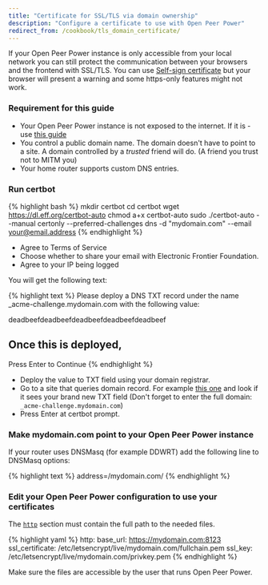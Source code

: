 ```yaml
---
title: "Certificate for SSL/TLS via domain ownership"
description: "Configure a certificate to use with Open Peer Power"
redirect_from: /cookbook/tls_domain_certificate/
---
```


If your Open Peer Power instance is only accessible from your local network you can still protect the communication between your browsers and the frontend with SSL/TLS. You can use [Self-sign certificate](/cookbook/tls_self_signed_certificate/) but your browser will present a warning and some https-only features might not work.

### Requirement for this guide

* Your Open Peer Power instance is not exposed to the internet. If it is - use [this guide]({{site_root}}/blog/2015/12/13/setup-encryption-using-lets-encrypt/)
* You control a public domain name. The domain doesn't have to point to a site. A domain controlled by a *trusted* friend will do. (A friend you trust not to MITM you)
* Your home router supports custom DNS entries.

### Run certbot

{% highlight bash %}
mkdir certbot
cd certbot
wget https://dl.eff.org/certbot-auto
chmod a+x certbot-auto
sudo ./certbot-auto --manual certonly --preferred-challenges dns -d "mydomain.com" --email your@email.address
{% endhighlight %}

* Agree to Terms of Service
* Choose whether to share your email with Electronic Frontier Foundation.
* Agree to your IP being logged

You will get the following text:

{% highlight text %}
Please deploy a DNS TXT record under the name
_acme-challenge.mydomain.com with the following value:

deadbeefdeadbeefdeadbeefdeadbeefdeadbeef

Once this is deployed,
-------------------------------------------------------------------------------
Press Enter to Continue
{% endhighlight %}

* Deploy the value to TXT field using your domain registrar.
* Go to a site that queries domain record. For example [this one](https://mxtoolbox.com/TXTLookup.aspx) and look if it sees your brand new TXT field (Don't forget to enter the full domain: `_acme-challenge.mydomain.com`)
* Press Enter at certbot prompt.

### Make mydomain.com point to your Open Peer Power instance

If your router uses DNSMasq (for example DDWRT) add the following line to DNSMasq options:

{% highlight text %}
address=/mydomain.com/<hass IP>
{% endhighlight %}

### Edit your Open Peer Power configuration to use your certificates

The [`http`](/integrations/http/) section must contain the full path to the needed files.

{% highlight yaml %}
http:
  base_url: https://mydomain.com:8123
  ssl_certificate: /etc/letsencrypt/live/mydomain.com/fullchain.pem
  ssl_key: /etc/letsencrypt/live/mydomain.com/privkey.pem
{% endhighlight %}

Make sure the files are accessible by the user that runs Open Peer Power.
